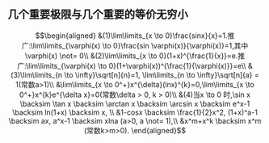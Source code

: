 ## 几个重要极限与几个重要的等价无穷小

$$\begin{aligned}
&(1)\lim\limits_{x \to 0}\frac{sinx}{x}=1.推广:\lim\limits_{\varphi(x) \to 0}\frac{sin \varphi(x)}{\varphi(x)}=1,其中\varphi(x) \not= 0\\
&(2)\lim\limits_{x \to 0}(1+x)^{\frac{1}{x}}=e.推广:\lim\limits_{\varphi(x) \to 0}(1+\varphi(x))^{\frac{1}{\varphi(x)}}=e\\
&(3)\lim\limits_{n \to \infty}\sqrt[n]{n}=1, \lim\limits_{n \to \infty}\sqrt[n]{a} = 1(常数a>1)\\
&\lim\limits_{x \to 0^+}x^{\delta}(lnx)^{k}=0,\lim\limits_{x \to 0^+}x^{k}e^{\delta x}=0(常数\delta > 0, k > 0)\\
&(4)当x \to 0 时,\sin x \backsim \tan x \backsim \arctan x \backsim \arcsin x \backsim e^x-1 \backsim ln(1+x) \backsim x, \\
&1-cosx \backsim \frac{1}{2}x^2, (1+x)^a-1 \backsim ax, a^x-1 \backsim xlna (a>0, a \not= 1),\\
&x^m+x^k \backsim x^m (常数k>m>0).
\end{aligned}$$
